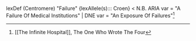 
lexDef (Centromere) "Failure" {lexAllele(s)::: Croen} < N.B. ARIA var = "A Failure Of Medical Institutions" | DNE var = "An Exposure Of Failures"[^FailureCroen]

[^FailureCroen]: [[The Infinite Hospital]], The One Who Wrote The Four
